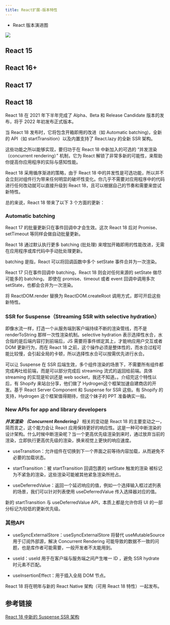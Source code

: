 ```yaml
---
title: React扩展-版本特性
---
```


- React 版本演进图

![](https://vp-blog-img.oss-cn-shanghai.aliyuncs.com/2021/react/version.jpg)

## React 15

## React 16+



## React 17



## React 18

React 18 在 2021 年下半年完成了 Alpha、Beta 和 Release Candidate 版本的发布，将于 2022 年初发布正式版本。

当 React 18 发布时，它将包含开箱即用的改进（如 Automatic batching)，全新的 API（如 startTransition）以及内置支持了 React.lazy 的全新 SSR 架构。

这些功能之所以能够实现，要归功于在 React 18 中新加入的可选的 “并发渲染（concurrent rendering）” 机制，它为 React 解锁了非常多新的可能性，来帮助你提高你应用程序的实际与感知性能。

React 18 采用循序渐进的策略，由于 React 18 中的并发性是可选功能，所以并不会立刻对组件行为带来任何明显的破坏性变化。你几乎不需要对应用程序中的代码进行任何改动就可以直接升级到 React 18，且可以根据自己的节奏和需要来尝试新特性。

总的来说，React 18 带来了以下 3 个方面的更新：

### Automatic batching

React 17 的批量更新只在事件回调中才会生效。这次 React 18 后对 Promise、setTimeout 等同样会做自动批量更新。

React 18 通过默认执行更多 batching (批处理) 来增加开箱即用的性能改进，无需在应用程序或库代码中手动批处理更新。

batching 是指，React 可以将回调函数中多个 setState 事件合并为一次渲染。

React 17 只在事件回调中 batching，React 18 则会对任何来源的 setState 做尽可能多的 batching， 即使在 promise、timeout 或者 event 回调中调用多次 setState，也都会合并为一次渲染。

将 ReactDOM.render 替换为 ReactDOM.createRoot 调用方式，即可开启这些新特性。

### SSR for Suspense（Streaming SSR with selective hydration）

即像水流一样，打造一个从服务端到客户端持续不断的渲染管线，而不是 renderToString 那样一次性渲染机制。selective hydration 表示选择性水合，水合指的是后端内容打到前端后，JS 需要将事件绑定其上，才能响应用户交互或者 DOM 更新行为，而在 React 18 之前，这个操作必须是整体性的，而水合过程可能比较慢，会引起全局的卡顿，所以选择性水合可以按需优先进行水合。

可以让 Suspense 在 SSR 后端生效，多个组件渲染的场景下，不需要所有组件都完成再吐给前端，而是可以部分完成后 streaming 流式的返回给前端。具体 streaming 的实现是轮训还是 web socket，我还不知道。。介绍完这个特性以后，有 Shopify 来站台分享，他们做了 Hydrogen这个框架加速自建商店的开发。基于 React Server Component 和 Suspense for SSR 这些。有 Shopify 的支持，Hydrogen 这个框架值得期待，但这个妹子的 PPT 准备确实一般。

### New APIs for app and library developers

***并发渲染 （Concurrent Rendering）***  相关的变动是 React 18 的主要变动之一，简而言之，这个能力会让 React 应用保持更好的响应性。这是一种可中断渲染的设计架构。什么时候中断渲染呢？当一个更高优先级渲染到来时，通过放弃当前的渲染，立即执行更高优先级的渲染，换来视觉上更快的响应速度。

- useTransition：允许组件在切换到下一个界面之前等待内容加载，从而避免不必要的加载状态。

- startTransition：被 startTransition 回调包裹的 setState 触发的渲染 被标记为不紧急的渲染，这些渲染可能被其他紧急渲染所抢占。

- useDeferredValue：返回一个延迟响应的值，例如一个选择输入框过滤列表的场景，我们可以针对列表使用 useDeferredValue 传入选择器对应的值。

新的 startTransition 与 useDeferredValue API，本质上都是允许你将 UI 的一部分标记为较低的更新优先级。

### 其他API

- useSyncExternalStore：useSyncExternalStore 将替代 useMutableSource 用于订阅外部源，解决 Concurrent Rendering 可能导致的数据不一致的问题，也是库作者可能需要，一般开发者不太能用到。

- useId：useId 用于在客户端与服务端之间产生唯一 ID ，避免 SSR hydrate 时元素不匹配。

- useInsertionEffect：用于插入全局 DOM 节点。

React 18 将在明年与新的 React Native 架构（可用 React 18 特性）一起发布。



## 参考链接

[React 18 中新的 Suspense SSR 架构](https://mp.weixin.qq.com/s/XY0ko6MFy0ag3e_QGF6JDg)


